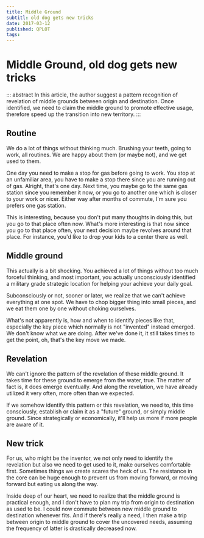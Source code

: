 ```yaml
---
title: Middle Ground
subtitl: old dog gets new tricks
date: 2017-03-12
published: QPLOT
tags:  
---
```


# Middle Ground, old dog gets new tricks

::: abstract
In this article, the author suggest a pattern recognition of revelation of middle grounds between origin and destination. Once identified, we need to claim the middle ground to promote effective usage, therefore speed up the transition into new territory.
:::

## Routine

We do a lot of things without thinking much. Brushing your teeth, going to work, all routines. We are happy about them (or maybe not), and we get used to them. 

One day you need to make a stop for gas before going to work. You stop at an unfamiliar area, you have to make a stop there since you are running out of gas. Alright, that's one day. Next time, you maybe go to the same gas station since you remember it now, or you go to another one which is closer to your work or nicer. Either way after months of commute, I'm sure you prefers one gas station.

This is interesting, because you don't put many thoughts in doing this, but you go to that place often now. What's more interesting is that now since you go to that place often, your next decision maybe revolves around that place. For instance, you'd like to drop your kids to a center there as well. 

## Middle ground

This actually is a bit shocking. You achieved a lot of things without too much forceful thinking, and most important, you actually unconsciously identified a military grade strategic location for helping your achieve your daily goal. 

Subconsciously or not, sooner or later, we realize that we can't achieve everything at one spot. We have to chop bigger thing into small pieces, and we eat them one by one without choking ourselves. 

What's not apparently is, how and when to identify pieces like that, especially the key piece which normally is not "invented" instead emerged. We don't know what we are doing. After we've done it, it still takes times to get the point, oh, that's the key move we made. 

## Revelation 

We can't ignore the pattern of the revelation of these middle ground. It takes time for these ground to emerge from the water, true. The matter of fact is, it does emerge eventually. And along the revelation, we have already utilized it very often, more often than we expected.

If we somehow identify this pattern or this revelation, we need to, this time consciously, establish or claim it as a "future" ground, or simply middle ground. Since strategically or economically, it'll help us more if more people are aware of it.

## New trick

For us, who might be the inventor, we not only need to identify the revelation but also we need to get used to it, make ourselves comfortable first. Sometimes things we create scares the heck of us. The resistance in the core can be huge enough to prevent us from moving forward, or moving forward but eating us along the way.

Inside deep of our heart, we need to realize that the middle ground is practical enough, and I don't have to plan my trip from origin to destination as used to be. I could now commute between new middle ground to destination whenever fits. And if there's really a need, I then make a trip between origin to middle ground to cover the uncovered needs, assuming the frequency of latter is drastically decreased now. 


